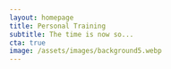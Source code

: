 ```yaml
---
layout: homepage
title: Personal Training
subtitle: The time is now so...
cta: true
image: /assets/images/background5.webp
---
```

